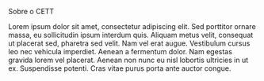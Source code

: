Sobre o CETT

Lorem ipsum dolor sit amet, consectetur adipiscing elit. Sed porttitor ornare massa, eu sollicitudin ipsum interdum quis. Aliquam metus velit, consequat ut placerat sed, pharetra sed velit. Nam vel erat augue. Vestibulum cursus leo nec vehicula imperdiet. Aenean a fermentum dolor. Nam egestas gravida lorem vel placerat. Aenean non nunc eu nisl lobortis ultricies in ut ex. Suspendisse potenti. Cras vitae purus porta ante auctor congue. 

